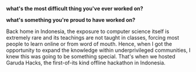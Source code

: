 
**what's the most difficult thing you've ever worked on?**



**what's something you're proud to have worked on?**

Back home in Indonesia, the exposure to computer science itself is extremely rare and its teachings are not taught in classes, forcing most people to learn online or from word of mouth. Hence, when I got the opportunity to expand the knowledge within underprivileged communities, I knew this was going to be something special. That's when we hosted Garuda Hacks, the first-of-its kind offline hackathon in Indonesia.